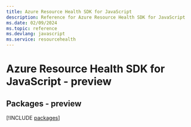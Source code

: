 ```yaml
---
title: Azure Resource Health SDK for JavaScript
description: Reference for Azure Resource Health SDK for JavaScript
ms.date: 02/09/2024
ms.topic: reference
ms.devlang: javascript
ms.service: resourcehealth
---
```

# Azure Resource Health SDK for JavaScript - preview
## Packages - preview
[!INCLUDE [packages](resource-health-index.md)]